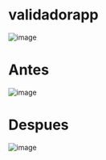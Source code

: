 # validadorapp

![image](https://github.com/user-attachments/assets/342dd196-6c7d-40cb-87fd-6de273874000)

# Antes
![image](https://github.com/user-attachments/assets/42ee1650-9f2d-47bd-8b52-de78bc0c8bff)

# Despues
![image](https://github.com/user-attachments/assets/a5066dd4-7d1f-42cd-aaee-ec73723cf7bc)

